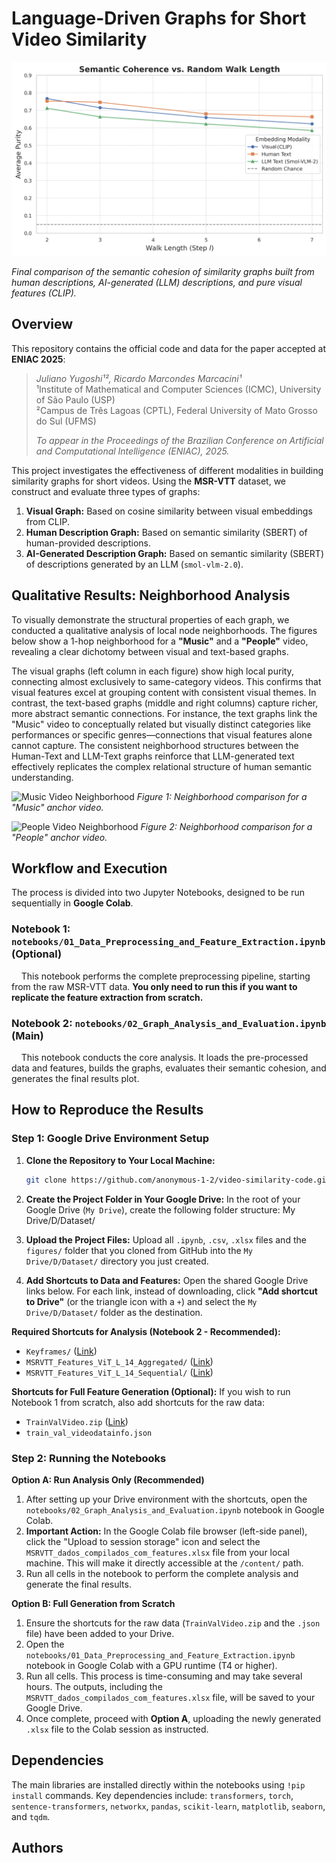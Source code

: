# Language-Driven Graphs for Short Video Similarity

![Project Banner](figures/result_graph.png)

*Final comparison of the semantic cohesion of similarity graphs built from human descriptions, AI-generated (LLM) descriptions, and pure visual features (CLIP).*

## Overview

This repository contains the official code and data for the paper accepted at **ENIAC 2025**:

> *Juliano Yugoshi¹², Ricardo Marcondes Marcacini¹*  
> ¹Institute of Mathematical and Computer Sciences (ICMC), University of São Paulo (USP)  
> ²Campus de Três Lagoas (CPTL), Federal University of Mato Grosso do Sul (UFMS)  
>
> *To appear in the Proceedings of the Brazilian Conference on Artificial and Computational Intelligence (ENIAC), 2025.*

This project investigates the effectiveness of different modalities in building similarity graphs for short videos. Using the **MSR-VTT** dataset, we construct and evaluate three types of graphs:

1.  **Visual Graph:** Based on cosine similarity between visual embeddings from CLIP.
2.  **Human Description Graph:** Based on semantic similarity (SBERT) of human-provided descriptions.
3.  **AI-Generated Description Graph:** Based on semantic similarity (SBERT) of descriptions generated by an LLM (`smol-vlm-2.0`).

## Qualitative Results: Neighborhood Analysis

To visually demonstrate the structural properties of each graph, we conducted a qualitative analysis of local node neighborhoods. The figures below show a 1-hop neighborhood for a **"Music"** and a **"People"** video, revealing a clear dichotomy between visual and text-based graphs.

The visual graphs (left column in each figure) show high local purity, connecting almost exclusively to same-category videos. This confirms that visual features excel at grouping content with consistent visual themes. In contrast, the text-based graphs (middle and right columns) capture richer, more abstract semantic connections. For instance, the text graphs link the "Music" video to conceptually related but visually distinct categories like performances or specific genres—connections that visual features alone cannot capture. The consistent neighborhood structures between the Human-Text and LLM-Text graphs reinforce that LLM-generated text effectively replicates the complex relational structure of human semantic understanding.

![Music Video Neighborhood](figures/neighborhood_analysis_video1118.png)
*Figure 1: Neighborhood comparison for a "Music" anchor video.*

![People Video Neighborhood](figures/neighborhood_analysis_video2753.png)
*Figure 2: Neighborhood comparison for a "People" anchor video.*

## Workflow and Execution

The process is divided into two Jupyter Notebooks, designed to be run sequentially in **Google Colab**.

### Notebook 1: `notebooks/01_Data_Preprocessing_and_Feature_Extraction.ipynb` (Optional)

&nbsp; &nbsp; This notebook performs the complete preprocessing pipeline, starting from the raw MSR-VTT data. **You only need to run this if you want to replicate the feature extraction from scratch.**

### Notebook 2: `notebooks/02_Graph_Analysis_and_Evaluation.ipynb` (Main)

&nbsp; &nbsp; This notebook conducts the core analysis. It loads the pre-processed data and features, builds the graphs, evaluates their semantic cohesion, and generates the final results plot.

## How to Reproduce the Results

### Step 1: Google Drive Environment Setup

1.  **Clone the Repository to Your Local Machine:**
    ```bash  
    git clone https://github.com/anonymous-1-2/video-similarity-code.git

2.  **Create the Project Folder in Your Google Drive:**
    In the root of your Google Drive (`My Drive`), create the following folder structure: My Drive/D/Dataset/

3.  **Upload the Project Files:**
Upload all `.ipynb`, `.csv`, `.xlsx` files and the `figures/` folder that you cloned from GitHub into the `My Drive/D/Dataset/` directory you just created.

4.  **Add Shortcuts to Data and Features:**
Open the shared Google Drive links below. For each link, instead of downloading, click **"Add shortcut to Drive"** (or the triangle icon with a `+`) and select the `My Drive/D/Dataset/` folder as the destination.

**Required Shortcuts for Analysis (Notebook 2 - Recommended):**
*   `Keyframes/` ([Link](https://drive.google.com/drive/folders/1jiHTEsbit8o5WyVbcNYdRz3I995B8rBs?usp=sharing))
*   `MSRVTT_Features_ViT_L_14_Aggregated/` ([Link](https://drive.google.com/drive/folders/1USB4NbvxpCL_V-RFfqrClmMlPrWggvfu?usp=sharing))
*   `MSRVTT_Features_ViT_L_14_Sequential/` ([Link](https://drive.google.com/drive/folders/1TpshF89NqtFFBqb-IadriWaLu8Eyi5cL?usp=sharing))

**Shortcuts for Full Feature Generation (Optional):**
If you wish to run Notebook 1 from scratch, also add shortcuts for the raw data:
*   `TrainValVideo.zip` ([Link](https://drive.google.com/file/d/1rt4YDdhRblFvYpr3xdvHtff4-jqEWO_6/view?usp=sharing))
*   `train_val_videodatainfo.json`

### Step 2: Running the Notebooks

**Option A: Run Analysis Only (Recommended)**

1.  After setting up your Drive environment with the shortcuts, open the `notebooks/02_Graph_Analysis_and_Evaluation.ipynb` notebook in Google Colab.
2.  **Important Action:** In the Google Colab file browser (left-side panel), click the "Upload to session storage" icon and select the `MSRVTT_dados_compilados_com_features.xlsx` file from your local machine. This will make it directly accessible at the `/content/` path.
3.  Run all cells in the notebook to perform the complete analysis and generate the final results.

**Option B: Full Generation from Scratch**

1.  Ensure the shortcuts for the raw data (`TrainValVideo.zip` and the `.json` file) have been added to your Drive.
2.  Open the `notebooks/01_Data_Preprocessing_and_Feature_Extraction.ipynb` notebook in Google Colab with a GPU runtime (T4 or higher).
3.  Run all cells. This process is time-consuming and may take several hours. The outputs, including the `MSRVTT_dados_compilados_com_features.xlsx` file, will be saved to your Google Drive.
4.  Once complete, proceed with **Option A**, uploading the newly generated `.xlsx` file to the Colab session as instructed.

## Dependencies

The main libraries are installed directly within the notebooks using `!pip install` commands. Key dependencies include: `transformers`, `torch`, `sentence-transformers`, `networkx`, `pandas`, `scikit-learn`, `matplotlib`, `seaborn`, and `tqdm`.

## Authors


